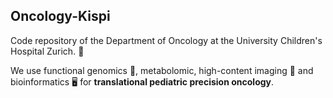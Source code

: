 ## Oncology-Kispi

Code repository of the Department of Oncology at the University Children's Hospital Zurich. :hospital:

We use functional genomics 🧬, metabolomic, high-content imaging 🔬 and bioinformatics 🖥️ for **translational pediatric precision oncology**. 

